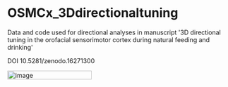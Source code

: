 # OSMCx_3Ddirectionaltuning
Data and code used for directional analyses in manuscript '3D directional tuning in the orofacial sensorimotor cortex during natural feeding and drinking'

DOI
10.5281/zenodo.16271300

<img width="191" height="20" alt="image" src="https://github.com/user-attachments/assets/d6a04975-b207-47f8-b4d9-a6b0790f2550" />
